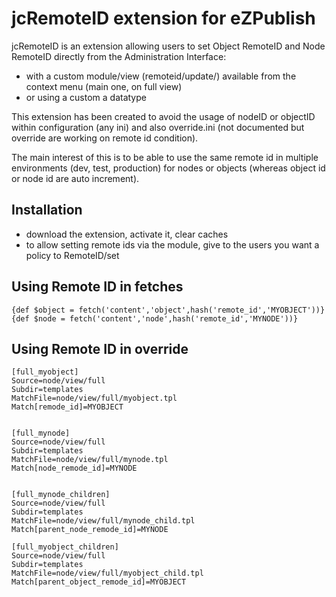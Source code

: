 jcRemoteID extension for eZPublish
==================================

jcRemoteID is an extension allowing users to set Object RemoteID and Node RemoteID directly from the Administration
Interface:
- with a custom module/view (remoteid/update/<NodeID>) available from the context menu (main one, on full view)
- or using a custom a datatype

This extension has been created to avoid the usage of nodeID or objectID within configuration (any ini) and also
override.ini (not documented but override are working on remote id condition).

The main interest of this is to be able to use the same remote id in multiple environments (dev, test, production) for
nodes or objects (whereas object id or node id are auto increment).

## Installation

- download the extension, activate it, clear caches
- to allow setting remote ids via the module, give to the users you want a policy to RemoteID/set


## Using Remote ID in fetches

    {def $object = fetch('content','object',hash('remote_id','MYOBJECT'))}
    {def $node = fetch('content','node',hash('remote_id','MYNODE'))}


## Using Remote ID in override

    [full_myobject]
    Source=node/view/full
    Subdir=templates
    MatchFile=node/view/full/myobject.tpl
    Match[remode_id]=MYOBJECT


    [full_mynode]
    Source=node/view/full
    Subdir=templates
    MatchFile=node/view/full/mynode.tpl
    Match[node_remode_id]=MYNODE


    [full_mynode_children]
    Source=node/view/full
    Subdir=templates
    MatchFile=node/view/full/mynode_child.tpl
    Match[parent_node_remode_id]=MYNODE

    [full_myobject_children]
    Source=node/view/full
    Subdir=templates
    MatchFile=node/view/full/myobject_child.tpl
    Match[parent_object_remode_id]=MYOBJECT
